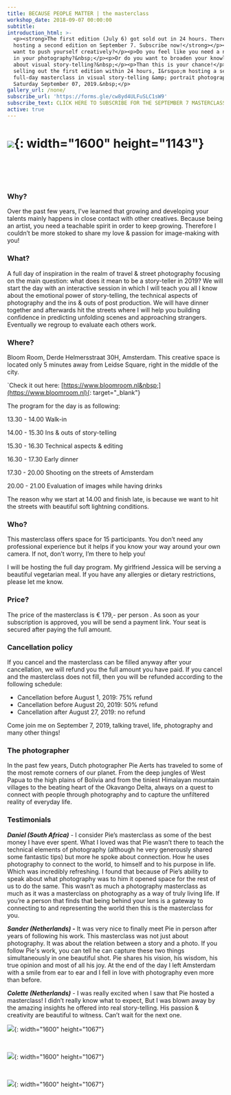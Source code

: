 ```yaml
---
title: BECAUSE PEOPLE MATTER | the masterclass
workshop_date: 2018-09-07 00:00:00
subtitle:
introduction_html: >-
  <p><strong>The first edition (July 6) got sold out in 24 hours. Therefore I am
  hosting a second edition on September 7. Subscribe now!</strong></p><p>Do you
  want to push yourself creatively?</p><p>Do you feel like you need a new boost
  in your photography?&nbsp;</p><p>Or do you want to broaden your knowledge
  about visual story-telling?&nbsp;</p><p>Than this is your chance!</p><p>After
  selling out the first edition within 24 hours, I&rsquo;m hosting a second
  full-day masterclass in visual story-telling &amp; portrait photography on
  Saturday September 07, 2019.&nbsp;</p>
gallery_url: /none/
subscribe_url: 'https://forms.gle/cw8yd4ULFuSLC1sW9'
subscribe_text: CLICK HERE TO SUBSCRIBE FOR THE SEPTEMBER 7 MASTERCLASS
active: true
---
```


# ![](/uploads/2g2a4587a-2.jpg){: width="1600" height="1143"}

# &nbsp;

### Why?

Over the past few years, I've learned that growing and developing your talents mainly happens in close contact with other creatives. Because being an artist, you need a teachable spirit in order to keep growing. Therefore I couldn’t be more stoked to share my love & passion for image-making with you\!

### What?

A full day of inspiration in the realm of travel & street photography focusing on the main question: what does it mean to be a story-teller in 2019? We will start the day with an interactive session in which I will teach you all I know about the emotional power of story-telling, the technical aspects of photography and the ins & outs of post production. We will have dinner together and afterwards hit the streets where I will help you building confidence in predicting unfolding scenes and approaching strangers. Eventually we regroup to evaluate each others work.&nbsp;

### Where?

Bloom Room, Derde Helmersstraat 30H, Amsterdam. This creative space is located only 5 minutes away from Leidse Square, right in the middle of the city.

\`Check it out here: [https://www.bloomroom.nl&nbsp;](https://www.bloomroom.nl){: target="_blank"}

The program for the day is as following:

13\.30 - 14.00 Walk-in

14\.00 - 15.30 Ins & outs of story-telling

15\.30 - 16.30 Technical aspects & editing&nbsp;

16\.30 - 17.30 Early dinner

17\.30 - 20.00 Shooting on the streets of Amsterdam

20\.00 - 21.00 Evaluation of images while having drinks

The reason why we start at 14.00 and finish late, is because we want to hit the streets with beautiful soft lightning conditions.&nbsp;

### Who?

This masterclass offers space for 15 participants. You don’t need any professional experience but it helps if you know your way around your own camera. If not, don’t worry, I’m there to help you\!&nbsp;

I will be hosting the full day program. My girlfriend Jessica will be serving a beautiful vegetarian meal. If you have any allergies or dietary restrictions, please let me know.&nbsp;

### Price?

The price of the masterclass is € 179,- per person . As soon as your subscription is approved, you will be send a payment link. Your seat is secured after paying the full amount.&nbsp;

### Cancellation policy

If you cancel and the masterclass can be filled anyway after your cancellation, we will refund you the full amount you have paid. If you cancel and the masterclass does not fill, then you will be refunded according to the following schedule:

* Cancellation before August 1, 2019: 75% refund
* Cancellation before August 20, 2019: 50% refund
* Cancellation after August 27, 2019: no refund

Come join me on September 7, 2019, talking travel, life, photography and many other things\!

### The photographer

In the past few years, Dutch photographer Pie Aerts has traveled to some of the most remote corners of our planet. From the deep jungles of West Papua to the high plains of Bolivia and from the tiniest Himalayan mountain villages to the beating heart of the Okavango Delta, always on a quest to connect with people through photography and to capture the unfiltered reality of everyday life.&nbsp;

### Testimonials&nbsp;

***Daniel (South Africa)*** - I consider Pie’s masterclass as some of the best money I have ever spent. What I loved was that Pie wasn’t there to teach the technical elements of photography (although he very generously shared some fantastic tips) but more he spoke about connection. How he uses photography to connect to the world, to himself and to his purpose in life. Which was incredibly refreshing. I found that because of Pie’s ability to speak about what photography was to him it opened space for the rest of us to do the same. This wasn’t as much a photography masterclass as much as it was a masterclass on photography as a way of truly living life. If you’re a person that finds that being behind your lens is a gateway to connecting to and representing the world then this is the masterclass for you.&nbsp;

***Sander (Netherlands) -***&nbsp;It was very nice to finally meet Pie in person after years of following his work. This masterclass was not just about photography. It was about the relation between a story and a photo. If you follow Pie's work, you can tell he can capture these two things simultaneously in one beautiful shot. Pie shares his vision, his wisdom, his true opinion and most of all his joy. At the end of the day I left Amsterdam with a smile from ear to ear and I fell in love with photography even more than before.

***Colette (Netherlands)*** - I was really excited when I saw that Pie hosted a masterclass\! I didn’t really know what to expect, But I was blown away by the amazing insights he offered into real story-telling. His passion & creativity are beautiful to witness. Can’t wait for the next one.

![](/uploads/2g2a5538.jpg){: width="1600" height="1067"}

&nbsp;

![](/uploads/2g2a9720-1.jpg){: width="1600" height="1067"}

&nbsp;

![](/uploads/2g2a0960a-2aaaa-1.jpg){: width="1600" height="1067"}